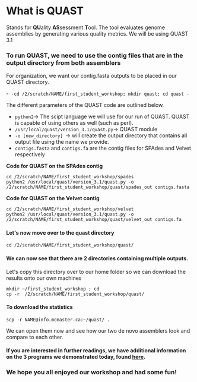 # What is QUAST
Stands for **QU**ality **AS**sessment **T**ool. The tool evaluates genome assemblies by generating various quality metrics.
We will be using QUAST 3.1

### To run QUAST, we need to use the contig files that are in the output directory from both assemblers
For organization, we want our contig.fasta outputs to be placed in our QUAST directory.

-```
-cd /2/scratch/NAME/first_student_workshop; mkdir quast; cd quast
-```

The different parameters of the QUAST code are outlined below.

- ```python2```-> The scipt language we will use for our run of QUAST. QUAST is capable of using others as well (such as perl).
- ```/usr/local/quast/version_3.1/quast.py```-> QUAST module
- ```-o [new_directory] ```-> will create the output directory that contains all output file using the name we provide. 
- ```contigs.fasta``` and ```contigs.fa``` are the contig files for SPAdes and Velvet respectively

**Code for QUAST on the SPAdes contig**
```
cd /2/scratch/NAME/first_student_workshop/spades
python2 /usr/local/quast/version_3.1/quast.py -o /2/scratch/NAME/first_student_workshop/quast/spades_out contigs.fasta
```
**Code for QUAST on the Velvet contig**
```
cd /2/scratch/NAME/first_student_workshop/velvet
python2 /usr/local/quast/version_3.1/quast.py -o /2/scratch/NAME/first_student_workshop/quast/velvet_out contigs.fa
```

#### Let's now move over to the quast directory
```
cd /2/scratch/NAME/first_student_workshop/quast/
```
#### We can now see that there are 2 directories containing multiple outputs.
Let's copy this directory over to our home folder so we can download the results onto our own machines
```
mkdir ~/first_student_workshop ; cd
cp -r  /2/scratch/NAME/first_student_workshop/quast/
```
#### To download the statistics
```
scp -r NAME@info.mcmaster.ca:~/quast/ .
```
We can open them now and see how our two de novo assemblers look and compare to each other.

#### If you are interested in further readings, we have additional information on the 3 programs we demonstrated today, found [here](https://github.com/GregK10/722Workshop_Velvet.SPAdes_YY.MY.GK/blob/main/5_Additional_readings.md).
### We hope you all enjoyed our workshop and had some fun!

